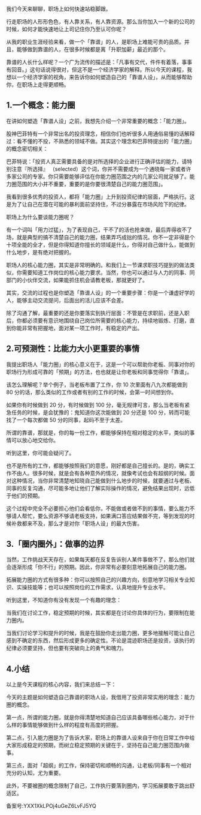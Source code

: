 我们今天来聊聊，职场上如何快速站稳脚跟。

行走职场的人形形色色，有人靠关系，有人靠资源。那么当你加入一个新的公司的时候，如何才能快速地让上司记住你乃至认可你呢？

从我的职业生涯经验来看，做一个「靠谱」的人，是职场上难能可贵的品质。并且，能够做到靠谱的人，在很多时候都是离「升职加薪」最近的那个。

靠谱的人长什么样呢？一个广为流传的描述是：「凡事有交代，件件有着落，事事有回音。」这句话说得很对，但这不是一个经济学家的解释。所以今天的课程，我想以一个经济学家的视角，来告诉你如何塑造自己的「靠谱人设」，从而能够帮助你，在职场上走得更顺畅。

## 1.一个概念：能力圈

在讲如何塑造「靠谱人设」之前，我想先介绍一个非常重要的概念：「能力圈」。

股神巴菲特有一个非常出名的投资理念，相信你们也听很多人用通俗易懂的话解释过：看不懂的不投，不熟悉的领域不做。其实这个理念和巴菲特提出的「能力圈」的概念密切相关：

巴菲特说：「投资人真正需要具备的是对所选择的企业进行正确评估的能力，请特别注意『所选择』 （selected）这个词，你并不需要成为一个通晓每一家或者许多家公司的专家。你只需要能够评估在你能力圈范围之内的几家公司就足够了。能力圈范围的大小并不重要，重要的是你要很清楚自己的能力圈范围」。

我看到很多优秀的投资人，都将「能力圈」上升到投资纪律的层面，严格执行。这是为了让自己在潜在可能的暴利面前坚持住，不过分暴露在市场风险下的纪律。

职场上为什么要谈能力圈呢？

有一个词叫「用力过猛」，为了表现自己，干不了的活也抢来做，最后弄得收不了场，就是典型的搞不清楚自己的能力圈，结果弄巧成拙的情况。你不一定非得是个十项全能的全才，但是你得知道你擅长的领域是什么，你得对自己做什么，能做到什么地步，是有绝对把握的。

职场人的核心能力圈，其实是非常明确的。和我们上一节课求职技巧提到的做法类似，你需要知道工作岗位的核心能力要求。当然，你也可以通过与人力的同事、同部门的小伙伴交流，如果能抓住机会请教老板，那就更好了。

其实，交流的过程也是你塑造「靠谱人设」的一个重要步骤：你是一个谦虚好学的人，能够主动交流提问，后面出的活儿应该不会差。

除了沟通了解，最重要的还是你要落实到执行层面：不管是在求职前，还是入职后，你都必须要有意识地围绕自己岗位所需要的核心能力，持续地锻炼、打磨，直到你能非常有把握地，面对某一项工作时，有稳定的产出。

## 2.可预测性：比能力大小更重要的事情

我提出职场人「能力圈」的核心意义在于，这是一个可以帮助你老板、同事对你的职场行为形成可靠的「预期」的方法，也也就是让你老板和同事觉得你「靠谱」。

该怎么理解呢？举个例子，当老板布置了工作，你 10 次里面有八九次都能做到 80 分的话，那么类似的工作或者有别的工作的时候，会第一时间想到你。

如果你有时候做到 20 分，有时候做到 100 分，毫无规律可言，那么当老板有紧急任务的时候，是会犹豫的：鬼知道你这次能做到 20 分还是 100 分，转而可能找了一个每次都做 50 分的同事，起码不至于太差。

所谓的靠谱，那就是，你的每一份工作，都能够保持在相对稳定的水平，类似的事情可以放心地交给你。

听到这里，你可能会疑问了。

也不是所有的工作，都能够按照我们的意愿，刚好都是自己擅长的。是的，确实工作不由人。很多时候，就是会有各种意外的情况，就像考试也会有超纲的时候。面对这种情况，当你非常清楚地知晓自己能做到什么地步的时候，就要通过与老板、同事的反复沟通，尽可能多地让他们了解实际操作的情况，避免结果出现时，远低于他们的预期。

这个过程中完全不必要担心他们会看低你，不能做或者做不到的事情，要么能力不够请人帮忙，要么资源不够请老板支持，如果满口答应结果做不完，等到发现的时候补救都来不及，那么才是对你「职场人设」的最大伤害。

## 3.「圈内圈外」：做事的边界

当然，工作挑战天天存在，如果每天都在反复告诉别人某件事做不了，那么他们就会逐渐形成「你不行」的预期。因此，你非常有必要刻意地拓展自己的能力圈。

拓展能力圈的方式有很多种：你可以按照自己的兴趣方向，刻意地学习相关专业知识、实操技能等；也可以按照岗位的工作需求，认真地提升专业水平。

听到这里，不知道你有没有发现一个有趣的理念：

当我们在讨论工作，稳定预期的时候，其实都是在讨论你具体的行为，要限制在能力圈内。

当我们讨论学习和提升的时候，我是在鼓励你走出能力圈，更多地接触可能让自己感到不确定的东西，然后形成更多的确定性。不论是混迹职场还是投资，该执行的纪律必须要坚持，但也要有突破向上的勇气和魄力。

## 4.小结

以上是今天课程的核心内容，我们来总结一下：

今天的主题是如何塑造自己靠谱的职场人设，我借用了投资非常实用的理念：能力圈的概念。

第一点，所谓的能力圈，就是你得清楚地知道自己应该具备哪些核心能力，对于什么样的事情能够做到什么样的程度有高度的把握。

第二点，引入能力圈是为了告诉大家，职场上的靠谱人设来自于你在日常工作中给大家形成稳定的预期，而树立稳定预期的关键在于，坚持在自己能力圈范围内做事。

第三点，面对「超纲」的工作，保持密切和顺畅的沟通，让老板/同事有一个相对充分的认知，尤为重要。

此外，不要被圈的概念限制了自己，工作执行要落到圈内，学习拓展要敢于跳出舒适区。

备案号:YXX1XkLPOj4uGeZ6LvFJ5YQ